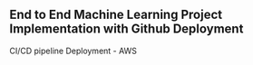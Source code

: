 ## End to End Machine Learning Project Implementation with Github Deployment

CI/CD pipeline
Deployment - AWS
